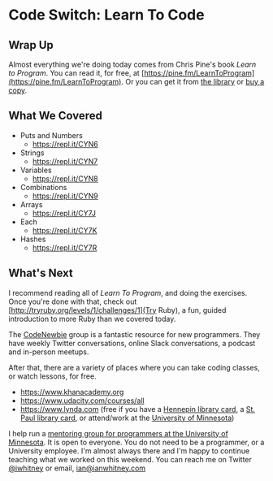 # Code Switch: Learn To Code

## Wrap Up

Almost everything we're doing today comes from Chris Pine's book _Learn to Program_. You can read it, for free, at [https://pine.fm/LearnToProgram](https://pine.fm/LearnToProgram). Or you can get it from [the library](https://apps.hclib.org/catalog/record.cfm?all=Learn%20To%20Program&row=2&id=5154062) or [buy a copy](https://pragprog.com/book/ltp2/learn-to-program).

## What We Covered

- Puts and Numbers
  - https://repl.it/CYN6
- Strings
  - https://repl.it/CYN7
- Variables
  - https://repl.it/CYN8
- Combinations
  - https://repl.it/CYN9
- Arrays
  - https://repl.it/CY7J
- Each
  - https://repl.it/CY7K
- Hashes
  - https://repl.it/CY7R

## What's Next

I recommend reading all of _Learn To Program_, and doing the exercises. Once you're done with that, check out [http://tryruby.org/levels/1/challenges/1](Try Ruby), a fun, guided introduction to more Ruby than we covered today.

The [CodeNewbie](http://www.codenewbie.org) group is a fantastic resource for new programmers. They have weekly Twitter conversations, online Slack conversations, a podcast and in-person meetups.

After that, there are a variety of places where you can take coding classes, or watch lessons, for free.

- https://www.khanacademy.org
- https://www.udacity.com/courses/all
- https://www.lynda.com (free if you have a [Hennepin library card](http://www.hclib.org/browse/online-resources/online%20resources%20container/online%20resources/online-resources-k-n/lynda-com), a [St. Paul library card](http://www.sppl.org/lynda), or attend/work at the [University of Minnesota](http://it.umn.edu/lyndacom-online-courses-0))

I help run a [mentoring group for programmers at the University of Minnesota](http://umnhackerhours.github.io). It is open to everyone. You do not need to be a programmer, or a University employee. I'm almost always there and I'm happy to continue teaching what we worked on this weekend. You can reach me on Twitter [@iwhitney](https://twitter.com/iwhitney) or email, ian@ianwhitney.com
